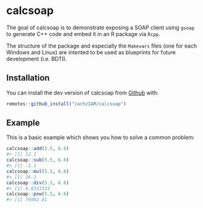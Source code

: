 
<!-- README.md is generated from README.Rmd. Please edit that file -->

# calcsoap

<!-- badges: start -->

<!-- badges: end -->

The goal of calcsoap is to demonstrate exposing a SOAP client using
`gsoap` to generate C++ code and embed it in an R package via `Rcpp`.

The structure of the package and especially the `Makevars` files (one
for each Windows and Linux) are intented to be used as blueprints for
future development (i.e. BDTI).

## Installation

You can install the dev version of calcsoap from
[Github](https://github.com/zachzIAM/calcsoap) with:

``` r
remotes::github_install("zachzIAM/calcsoap")
```

## Example

This is a basic example which shows you how to solve a common problem:

``` r
calcsoap::add(5.5, 6.6)
#> [1] 12.1
calcsoap::sub(5.5, 6.6)
#> [1] -1.1
calcsoap::mul(5.5, 6.6)
#> [1] 36.3
calcsoap::div(5.5, 6.6)
#> [1] 0.8333333
calcsoap::pow(5.5, 6.6)
#> [1] 76982.81
```

